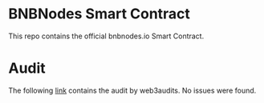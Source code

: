 # BNBNodes Smart Contract
This repo contains the official bnbnodes.io Smart Contract. 

# Audit
The following [link](https://github.com/web3audits/audit-bnbnodes) contains the audit by web3audits.
No issues were found. 

